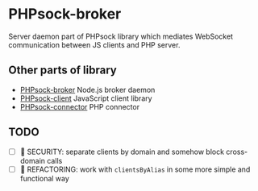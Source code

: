 # PHPsock-broker

Server daemon part of PHPsock library which mediates WebSocket communication between JS clients and PHP server.

## Other parts of library

- [PHPsock-broker](https://github.com/dvorakjan/phpsock-broker) Node.js broker daemon
- [PHPsock-client](https://github.com/dvorakjan/phpsock-client) JavaScript client library
- [PHPsock-connector](https://github.com/dvorakjan/phpsock-connector) PHP connector

## TODO

- [ ] 🔐 SECURITY: separate clients by domain and somehow block cross-domain calls
- [ ] 💅 REFACTORING: work with `clientsByAlias` in some more simple and functional way
